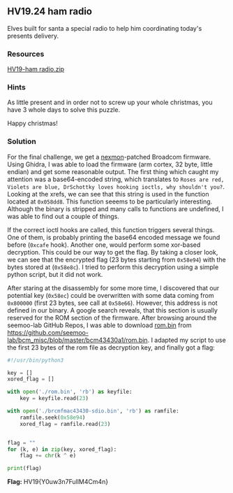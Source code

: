 ## HV19.24 ham radio

Elves built for santa a special radio to help him coordinating today's presents delivery.

### Resources

[HV19-ham radio.zip](./19bf7592-f3ee-474c-bf82-233f270bbf70.zip)

### Hints

As little present and in order not to screw up your whole christmas, you have 3 whole days to solve this puzzle.

Happy christmas!

### Solution

For the final challenge, we get a [nexmon](https://github.com/seemoo-lab/nexmon)-patched Broadcom firmware. Using Ghidra, I was able to load the firmware (arm cortex, 32 byte, little endian) and get some reasonable output. The first thing which caught my attention was a base64-encoded string, which translates to `Roses are red, Violets are blue, DrSchottky loves hooking ioctls, why shouldn't you?`. Looking at the xrefs, we can see that this string is used in the function located at `0x058dd8`. This function seeems to be particularly interesting. Although the binary is stripped and many calls to functions are undefined, I was able to find out a couple of things.

If the correct ioctl hooks are called, this function triggers several things. One of them, is probably printing the base64 encoded message we found before (`0xcafe` hook). Another one, would perform some xor-based decryption. This could be our way to get the flag. By taking a closer look, we can see that the encrypted flag (23 bytes starting from `0x58e94`) with the bytes stored at (`0x58e8c`). I tried to perform this decryption using a simple python script, but it did not work. 

After staring at the disassembly for some more time, I discovered that our potential key (`0x58ec`) could be overwritten with some data coming from `0x800000` (first 23 bytes, see call at `0x58e66`). However, this address is not defined in our binary. A google search reveals, that this section is usually reserved for the ROM section of the firmware. After browsing around the seemoo-lab GitHub Repos, I was able to download [rom.bin](./rom.bin) from https://github.com/seemoo-lab/bcm_misc/blob/master/bcm43430a1/rom.bin. I adapted my script to use the first 23 bytes of the rom file as decryption key, and finally got a flag:

```python
#!/usr/bin/python3

key = []
xored_flag = []

with open('./rom.bin', 'rb') as keyfile:
    key = keyfile.read(23)

with open('./brcmfmac43430-sdio.bin', 'rb') as ramfile:
    ramfile.seek(0x58e94)
    xored_flag = ramfile.read(23)


flag = ""
for (k, e) in zip(key, xored_flag):
    flag += chr(k ^ e)

print(flag)
```

**Flag:** HV19{Y0uw3n7FullM4Cm4n}
